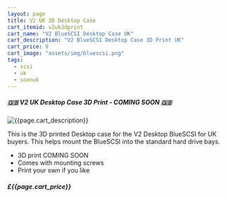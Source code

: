 ```yaml
---
layout: page
title: V2 UK 3D Desktop Case
cart_itemid: v2uk3dprint
cart_name: "V2 BlueSCSI Desktop Case UK"
cart_description: "V2 BlueSCSI Desktop Case 3D Print UK"
cart_price: 9
cart_image: "assets/img/bluescsi.png"
tags: 
  - scsi
  - uk
  - soonuk
---
```


##### 🇬🇧 V2 UK Desktop Case 3D Print - COMING SOON 🇬🇧

![{{page.cart_description}}]({{page.cart_image}})

This is the 3D printed Desktop case for the V2 Desktop BlueSCSI for UK buyers. This helps mount the BlueSCSI into the standard hard drive bays.

* 3D print COMING SOON
* Comes with mounting screws
* Print your own if you like

##### £{{page.cart_price}}